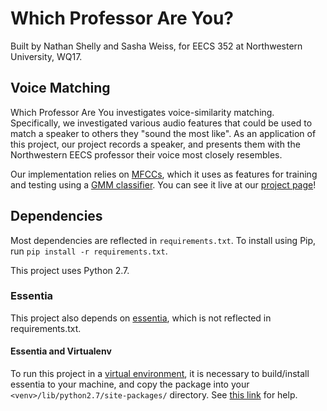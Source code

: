 # Which Professor Are You?
Built by Nathan Shelly and Sasha Weiss, for EECS 352 at Northwestern University, WQ17.

## Voice Matching
Which Professor Are You investigates voice-similarity matching. Specifically, we investigated various audio features that could be used to match a speaker to others they "sound the most like". As an application of this project, our project records a speaker, and presents them with the Northwestern EECS professor their voice most closely resembles.

Our implementation relies on [MFCCs][4], which it uses as features for training and testing using a [GMM classifier][5]. You can see it live at our [project page][6]!

## Dependencies
Most dependencies are reflected in `requirements.txt`. To install using Pip, run `pip install -r requirements.txt`.

This project uses Python 2.7.

### Essentia
This project also depends on [essentia][1], which is not reflected in requirements.txt.

#### Essentia and Virtualenv
To run this project in a [virtual environment][2], it is necessary to build/install essentia to your machine, and copy the package into your `<venv>/lib/python2.7/site-packages/` directory. See [this link][3] for help.

[1]: http://essentia.upf.edu/
[2]: http://docs.python-guide.org/en/latest/dev/virtualenvs/
[3]: https://github.com/MTG/essentia/issues/553
[4]: https://www.wikiwand.com/en/Mel-frequency_cepstrum
[5]: http://scikit-learn.org/stable/modules/mixture.html
[6]: https://whichprof.me